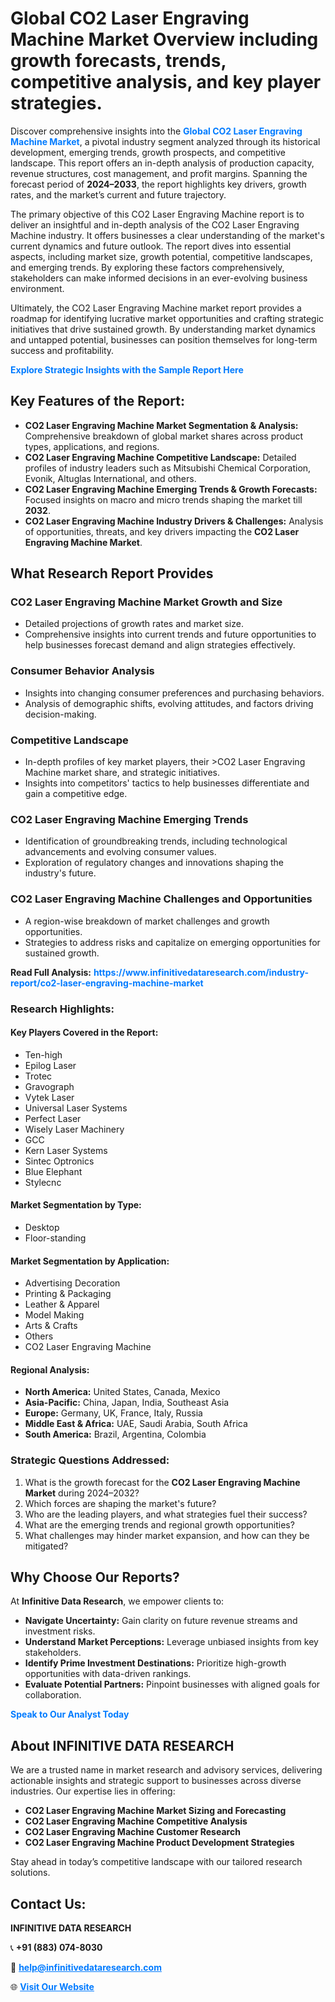 <h1>Global CO2 Laser Engraving Machine Market Overview including growth forecasts, trends, competitive analysis, and key player strategies.</h1>
<p>
Discover comprehensive insights into the 
<a href="https://www.infinitivedataresearch.com/industry-report/co2-laser-engraving-machine-market" rel="dofollow" style="color: #007BFF; text-decoration: none;"><strong>Global CO2 Laser Engraving Machine Market</strong></a>, a pivotal industry segment analyzed through its historical development, emerging trends, growth prospects, and competitive landscape. This report offers an in-depth analysis of production capacity, revenue structures, cost management, and profit margins. Spanning the forecast period of <strong>2024–2033</strong>, the report highlights key drivers, growth rates, and the market’s current and future trajectory.
</p>
<p>
The primary objective of this CO2 Laser Engraving Machine report is to deliver an insightful and in-depth analysis of the CO2 Laser Engraving Machine industry. It offers businesses a clear understanding of the market's current dynamics and future outlook. The report dives into essential aspects, including market size, growth potential, competitive landscapes, and emerging trends. By exploring these factors comprehensively, stakeholders can make informed decisions in an ever-evolving business environment.
</p>
<p>
Ultimately, the CO2 Laser Engraving Machine market report provides a roadmap for identifying lucrative market opportunities and crafting strategic initiatives that drive sustained growth. By understanding market dynamics and untapped potential, businesses can position themselves for long-term success and profitability.
</p>
<p>
<a href="https://www.infinitivedataresearch.com/request-sample/reportId=111957" style="color: #007BFF; text-decoration: none;"><strong>Explore Strategic Insights with the Sample Report Here</strong></a>
</p>

<h2>Key Features of the Report:</h2>
<ul>
<li><strong>CO2 Laser Engraving Machine Market Segmentation & Analysis:</strong> Comprehensive breakdown of global market shares across product types, applications, and regions.</li>
<li><strong>CO2 Laser Engraving Machine Competitive Landscape:</strong> Detailed profiles of industry leaders such as Mitsubishi Chemical Corporation, Evonik, Altuglas International, and others.</li>
<li><strong>CO2 Laser Engraving Machine Emerging Trends & Growth Forecasts:</strong> Focused insights on macro and micro trends shaping the market till <strong>2032</strong>.</li>
<li><strong>CO2 Laser Engraving Machine Industry Drivers & Challenges:</strong> Analysis of opportunities, threats, and key drivers impacting the <strong>CO2 Laser Engraving Machine Market</strong>.</li>
</ul>

<h2>What Research Report Provides</h2>
<h3>CO2 Laser Engraving Machine Market Growth and Size</h3>
<ul>
<li>Detailed projections of growth rates and market size.</li>
<li>Comprehensive insights into current trends and future opportunities to help businesses forecast demand and align strategies effectively.</li>
</ul>

<h3>Consumer Behavior Analysis</h3>
<ul>
<li>Insights into changing consumer preferences and purchasing behaviors.</li>
<li>Analysis of demographic shifts, evolving attitudes, and factors driving decision-making.</li>
</ul>

<h3>Competitive Landscape</h3>
<ul>
<li>In-depth profiles of key market players, their >CO2 Laser Engraving Machine market share, and strategic initiatives.</li>
<li>Insights into competitors' tactics to help businesses differentiate and gain a competitive edge.</li>
</ul>

<h3>CO2 Laser Engraving Machine Emerging Trends</h3>
<ul>
<li>Identification of groundbreaking trends, including technological advancements and evolving consumer values.</li>
<li>Exploration of regulatory changes and innovations shaping the industry's future.</li>
</ul>

<h3>CO2 Laser Engraving Machine Challenges and Opportunities</h3>
<ul>
<li>A region-wise breakdown of market challenges and growth opportunities.</li>
<li>Strategies to address risks and capitalize on emerging opportunities for sustained growth.</li>
</ul>
<p><strong>Read Full Analysis:</strong> <a href="https://www.infinitivedataresearch.com/industry-report/co2-laser-engraving-machine-market" rel="dofollow" style="color: #007BFF; text-decoration: none;"><strong>https://www.infinitivedataresearch.com/industry-report/co2-laser-engraving-machine-market</strong></a></p>
<h3>Research Highlights:</h3>
<h4>Key Players Covered in the Report:</h4>
<ul><li>Ten-high</li><li>Epilog Laser</li><li>Trotec</li><li>Gravograph</li><li>Vytek Laser</li><li>Universal Laser Systems</li><li>Perfect Laser</li><li>Wisely Laser Machinery</li><li>GCC</li><li>Kern Laser Systems</li><li>Sintec Optronics</li><li>Blue Elephant</li><li>Stylecnc</li></ul>
<h4>Market Segmentation by Type:</h4>
<ul><li>Desktop</li><li>Floor-standing</li></ul>
<h4>Market Segmentation by Application:</h4>
<ul><li>Advertising Decoration</li><li>Printing &amp; Packaging</li><li>Leather &amp; Apparel</li><li>Model Making</li><li>Arts &amp; Crafts</li><li>Others</li><li>CO2 Laser Engraving Machine</li></ul>

<h4>Regional Analysis:</h4>
<ul>
<li><strong>North America:</strong> United States, Canada, Mexico</li>
<li><strong>Asia-Pacific:</strong> China, Japan, India, Southeast Asia</li>
<li><strong>Europe:</strong> Germany, UK, France, Italy, Russia</li>
<li><strong>Middle East & Africa:</strong> UAE, Saudi Arabia, South Africa</li>
<li><strong>South America:</strong> Brazil, Argentina, Colombia</li>
</ul>

<h3>Strategic Questions Addressed:</h3>
<ol>
<li>What is the growth forecast for the <strong>CO2 Laser Engraving Machine Market</strong> during 2024–2032?</li>
<li>Which forces are shaping the market's future?</li>
<li>Who are the leading players, and what strategies fuel their success?</li>
<li>What are the emerging trends and regional growth opportunities?</li>
<li>What challenges may hinder market expansion, and how can they be mitigated?</li>
</ol>

<h2>Why Choose Our Reports?</h2>
<p>At <strong>Infinitive Data Research</strong>, we empower clients to:</p>
<ul>
<li><strong>Navigate Uncertainty:</strong> Gain clarity on future revenue streams and investment risks.</li>
<li><strong>Understand Market Perceptions:</strong> Leverage unbiased insights from key stakeholders.</li>
<li><strong>Identify Prime Investment Destinations:</strong> Prioritize high-growth opportunities with data-driven rankings.</li>
<li><strong>Evaluate Potential Partners:</strong> Pinpoint businesses with aligned goals for collaboration.</li>
</ul>
<p><a href="https://www.infinitivedataresearch.com/industry-report/co2-laser-engraving-machine-market" rel="dofollow" style="color: #007BFF; text-decoration: none;"><strong>Speak to Our Analyst Today</strong></a></p>

<h2>About INFINITIVE DATA RESEARCH</h2>
<p>We are a trusted name in market research and advisory services, delivering actionable insights and strategic support to businesses across diverse industries. Our expertise lies in offering:</p>
<ul>
<li><strong>CO2 Laser Engraving Machine Market Sizing and Forecasting</strong></li>
<li><strong>CO2 Laser Engraving Machine Competitive Analysis</strong></li>
<li><strong>CO2 Laser Engraving Machine Customer Research</strong></li>
<li><strong>CO2 Laser Engraving Machine Product Development Strategies</strong></li>
</ul>
<p>Stay ahead in today’s competitive landscape with our tailored research solutions.</p>

<h2>Contact Us:</h2>
<p><strong>INFINITIVE DATA RESEARCH</strong></p>
<p>📞 <strong>+91 (883) 074-8030</strong></p>
<p>📧 <strong><a href="mailto:help@infinitivedataresearch.com" style="color: #007BFF;">help@infinitivedataresearch.com</a></strong></p>
<p>🌐 <strong><a href="https://www.infinitivedataresearch.com" rel="dofollow" style="color: #007BFF;">Visit Our Website</a></strong></p>